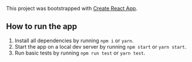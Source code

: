 This project was bootstrapped with
[Create React App](https://github.com/facebook/create-react-app).

## How to run the app

1. Install all dependencies by running `npm i` or `yarn`.
2. Start the app on a local dev server by running `npm start` or `yarn start`.
3. Run basic tests by running `npm run test` or `yarn test`.
